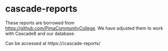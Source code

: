 # cascade-reports

These reports are borrowed from https://github.com/PimaCommunityCollege. We have adjusted them to work with Cascade8 and our database.

Can be accessed at https://<DOMAIN>/cascade-reports/
